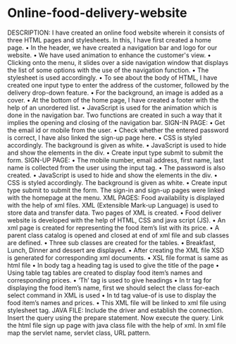 # Online-food-delivery-website

DESCRIPTION:
I have created an online food website wherein it consists of three HTML pages and 
stylesheets.
In this, I have first created a home page.
• In the header, we have created a navigation bar and logo for our website.
• We have used animation to enhance the customer's view.
• Clicking onto the menu, it slides over a side navigation window that displays the list of 
some options with the use of the navigation function.
• The stylesheet is used accordingly.
• To see about the body of HTML, I have created one input type to enter the address of 
the customer, followed by the delivery drop-down feature.
• For the background, an image is added as a cover.
• At the bottom of the home page, I have created a footer with the help of an unordered 
list.
• JavaScript is used for the animation which is done in the navigation bar. Two functions 
are created in such a way that it implies the opening and closing of the navigation bar.
SIGN-IN PAGE:
• Get the email id or mobile from the user.
• Check whether the entered password is correct, I have also linked the sign-up page 
here.
• CSS is styled accordingly. The background is given as white.
• JavaScript is used to hide and show the elements in the div.
• Create input type submit to submit the form.
SIGN-UP PAGE:
• The mobile number, email address, first name, last name is collected from the user using 
the input tag.
• The password is also created.
• JavaScript is used to hide and show the elements in the div.
• CSS is styled accordingly. The background is given as white.
• Create input type submit to submit the form.
The sign-in and sign-up pages were linked with the homepage at the menu. 
XML PAGES:
Food availability is displayed with the help of xml files. XML (Extensible Mark-up Language) is 
used to store data and transfer data. Two pages of XML is created.
• Food deliver website is developed with the help of HTML, CSS and java script (JS).
• An xml page is created for representing the food item’s list with its price.
• A parent class catalog is opened and closed at end of xml file and sub classes are defined.
• Three sub classes are created for the tables.
• Breakfast, Lunch, Dinner and dessert are displayed. 
• After creating the XML file XSD is generated for corresponding xml documents.
• XSL file format is same as html file
• In body tag a heading tag is used to give the title of the page 
• Using table tag tables are created to display food item’s names and corresponding prices.
• ‘Th’ tag is used to give headings
• In tr tag for displaying the food item’s name, first we should select the class for-each select command in XML is used 
• In td tag value-of is use to display the food item’s names and prices.
• This XML file will be linked to xml file using stylesheet tag.
JAVA FILE:
Include the driver and establish the connection. Insert the query using the prepare 
statement. Now execute the query. Link the html file sign up page with java class file with the 
help of xml. In xml file map the servlet name, servlet class, URL pattern.
